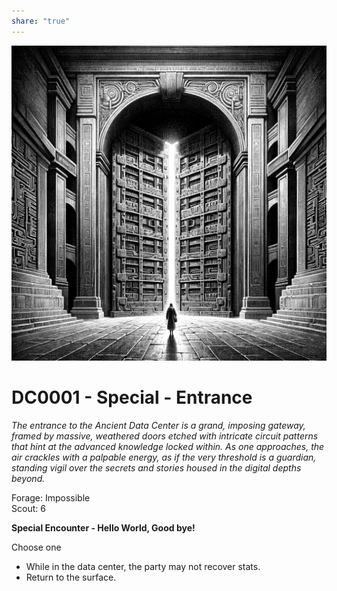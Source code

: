 ```yaml
---  
share: "true"  
---  
```

  
  
![entrance.png](../entrance.png)  
  
# DC0001 - Special - Entrance  
  
*The entrance to the Ancient Data Center is a grand, imposing gateway, framed by massive, weathered doors etched with intricate circuit patterns that hint at the advanced knowledge locked within. As one approaches, the air crackles with a palpable energy, as if the very threshold is a guardian, standing vigil over the secrets and stories housed in the digital depths beyond.*  
  
Forage: Impossible  
Scout: 6  
  
**Special Encounter - Hello World, Good bye!**  
  
Choose one  
  
- While in the data center, the party may not recover stats.  
- Return to the surface.  
